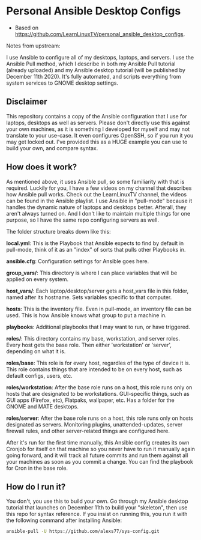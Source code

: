 # Personal Ansible Desktop Configs

- Based on <https://github.com/LearnLinuxTV/personal_ansible_desktop_configs>.

Notes from upstream:

I use Ansible to configure all of my desktops, laptops, and servers. I
use the Ansible Pull method, which I describe in both my Ansible Pull
tutorial (already uploaded) and my Ansible desktop tutorial (will be
published by December 11th 2020). It's fully automated, and scripts
everything from system services to GNOME desktop settings.

## Disclaimer

This repository contains a copy of the Ansible configuration that I use
for laptops, desktops as well as servers. Please don't directly use this
against your own machines, as it is something I developed for myself and
may not translate to your use-case. It even configures OpenSSH, so if
you run it you may get locked out. I've provided this as a HUGE example
you can use to build your own, and compare syntax.

## How does it work?

As mentioned above, it uses Ansible pull, so some familiarity with that
is required. Luckily for you, I have a few videos on my channel that
describes how Ansible pull works. Check out the LearnLinuxTV channel,
the videos can be found in the Ansible playlist. I use Ansible in
"pull-mode" because it handles the dynamic nature of laptops and
desktops better. Afterall, they aren't always turned on. And I don't
like to maintain multiple things for one purpose, so I have the same
repo configuring servers as well.

The folder structure breaks down like this:

**local.yml**: This is the Playbook that Ansible expects to find by
default in pull-mode, think of it as an "index" of sorts that pulls
other Playbooks in.

**ansible.cfg**: Configuration settings for Ansible goes here.

**group_vars/**: This directory is where I can place variables that will
be applied on every system.

**host_vars/**: Each laptop/desktop/server gets a host_vars file in this
folder, named after its hostname. Sets variables specific to that
computer.

**hosts**: This is the inventory file. Even in pull-mode, an inventory
file can be used. This is how Ansible knows what group to put a machine
in.

**playbooks**: Additional playbooks that I may want to run, or have
triggered.

**roles/**: This directory contains my base, workstation, and server
roles. Every host gets the base role. Then either 'workstation' or
'server', depending on what it is.

**roles/base**: This role is for every host, regardles of the type of
device it is. This role contains things that are intended to be on every
host, such as default configs, users, etc.

**roles/workstation**: After the base role runs on a host, this role
runs only on hosts that are designated to be workstations. GUI-specific
things, such as GUI apps (Firefox, etc), Flatpaks, wallpaper, etc. Has a
folder for the GNOME and MATE desktops.

**roles/server**: After the base role runs on a host, this role runs
only on hosts designated as servers. Monitoring plugins,
unattended-updates, server firewall rules, and other server-related
things are configured here.

After it's run for the first time manually, this Ansible config creates
its own Cronjob for itself on that machine so you never have to run it
manually again going forward, and it will track all future commits and
run them against all your machines as soon as you commit a change. You
can find the playbook for Cron in the base role.

## How do I run it?

You don't, you use this to build your own. Go through my Ansible desktop
tutorial that launches on December 11th to build your "skeleton", then
use this repo for syntax reference. If you insist on running this, you
run it with the following command after installing Ansible:

```sh
ansible-pull -U https://github.com/alexs77/sys-config.git
```
